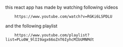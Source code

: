 this react app has made by watching following videos

        https://www.youtube.com/watch?v=RGKi6LSPDLU

and the following playlist

        https://www.youtube.com/playlist?list=PLu0W_9lII9agx66oZnT6IyhcMIbUMNMdt
